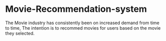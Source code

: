 # Movie-Recommendation-system
The Movie industry has consistently been on increased demand  from time to time, The intention is to recommed movies for users based on the movie they selected. 
